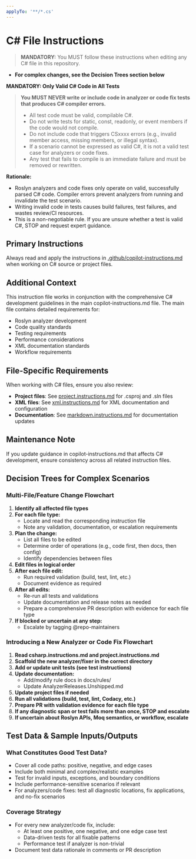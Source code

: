 ```yaml
---
applyTo: '**/*.cs'
---
```


# C# File Instructions

> **MANDATORY:** You MUST follow these instructions when editing any C# file in this repository.

- **For complex changes, see the Decision Trees section below**

**MANDATORY: Only Valid C# Code in All Tests**

> **You MUST NEVER write or include code in analyzer or code fix tests that produces C# compiler errors.**
> - All test code must be valid, compilable C#.
> - Do not write tests for static, const, readonly, or event members if the code would not compile.
> - Do not include code that triggers CSxxxx errors (e.g., invalid member access, missing members, or illegal syntax).
> - If a scenario cannot be expressed as valid C#, it is not a valid test case for analyzers or code fixes.
> - Any test that fails to compile is an immediate failure and must be removed or rewritten.

**Rationale:**
- Roslyn analyzers and code fixes only operate on valid, successfully parsed C# code. Compiler errors prevent analyzers from running and invalidate the test scenario.
- Writing invalid code in tests causes build failures, test failures, and wastes review/CI resources.
- This is a non-negotiable rule. If you are unsure whether a test is valid C#, STOP and request expert guidance.

## Primary Instructions

Always read and apply the instructions in [.github/copilot-instructions.md](../copilot-instructions.md) when working on C# source or project files.

## Additional Context

This instruction file works in conjunction with the comprehensive C# development guidelines in the main copilot-instructions.md file. The main file contains detailed requirements for:

- Roslyn analyzer development
- Code quality standards
- Testing requirements
- Performance considerations
- XML documentation standards
- Workflow requirements

## File-Specific Requirements

When working with C# files, ensure you also review:

- **Project files**: See [project.instructions.md](project.instructions.md) for .csproj and .sln files
- **XML files**: See [xml.instructions.md](xml.instructions.md) for XML documentation and configuration
- **Documentation**: See [markdown.instructions.md](markdown.instructions.md) for documentation updates

## Maintenance Note

If you update guidance in copilot-instructions.md that affects C# development, ensure consistency across all related instruction files.

## Decision Trees for Complex Scenarios

### Multi-File/Feature Change Flowchart

1. **Identify all affected file types**
2. **For each file type:**
   - Locate and read the corresponding instruction file
   - Note any validation, documentation, or escalation requirements
3. **Plan the change:**
   - List all files to be edited
   - Determine order of operations (e.g., code first, then docs, then config)
   - Identify dependencies between files
4. **Edit files in logical order**
5. **After each file edit:**
   - Run required validation (build, test, lint, etc.)
   - Document evidence as required
6. **After all edits:**
   - Re-run all tests and validations
   - Update documentation and release notes as needed
   - Prepare a comprehensive PR description with evidence for each file type
7. **If blocked or uncertain at any step:**
   - Escalate by tagging @repo-maintainers

### Introducing a New Analyzer or Code Fix Flowchart

1. **Read csharp.instructions.md and project.instructions.md**
2. **Scaffold the new analyzer/fixer in the correct directory**
3. **Add or update unit tests (see test instructions)**
4. **Update documentation:**
   - Add/modify rule docs in docs/rules/
   - Update AnalyzerReleases.Unshipped.md
5. **Update project files if needed**
6. **Run all validations (build, test, lint, Codacy, etc.)**
7. **Prepare PR with validation evidence for each file type**
8. **If any diagnostic span or test fails more than once, STOP and escalate**
9. **If uncertain about Roslyn APIs, Moq semantics, or workflow, escalate**

## Test Data & Sample Inputs/Outputs

### What Constitutes Good Test Data?
- Cover all code paths: positive, negative, and edge cases
- Include both minimal and complex/realistic examples
- Test for invalid inputs, exceptions, and boundary conditions
- Include performance-sensitive scenarios if relevant
- For analyzers/code fixes: test all diagnostic locations, fix applications, and no-fix scenarios

### Coverage Strategy
- For every new analyzer/code fix, include:
  - At least one positive, one negative, and one edge case test
  - Data-driven tests for all fixable patterns
  - Performance test if analyzer is non-trivial
- Document test data rationale in comments or PR description

